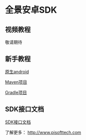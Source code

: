 # 全景安卓SDK

## 视频教程

敬请期待

## 新手教程

[原生android](./tutorials/basic.md)

[Maven项目](./tutorials/maven.md)

[Gradle项目](./tutorials/gradle.md)

## SDK接口文档

[SDK接口文档](./sdk-api/)

了解更多： http://www.pisofttech.com
